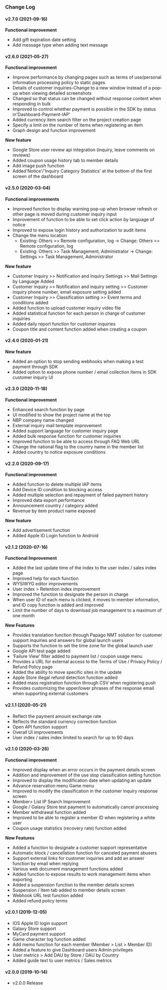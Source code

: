 ### Change Log

#### v2.7.0 (2021-09-16)

**Functional improvement**

- Add gift expiration date setting
- Add message type when adding text message

#### v2.6.0 (2021-05-27)

**Functional improvement**

* Improve performance by changing pages such as terms of use/personal information processing policy to static pages
* Details of customer inquiries-Change to a new window instead of a pop-up when viewing detailed screenshots
* Changed so that status can be changed without response content when responding in bulk
* Improved to control whether payment is possible in the SDK by status in'Dashboard-Payment-IAP'
* Added currency item search filter on the project creation page
* Specify a limit on the number of items when registering an item
* Graph design and function improvement

**New feature**

* Google Store user review api integration (inquiry, leave comments on reviews)
* Added coupon usage history tab to member details
* Add image push function
* Added'Notice'/'Inquiry Category Statistics' at the bottom of the first screen of the dashboard

#### v2.5.0 (2020-03-04)

**Functional improvements**
- Improved function to display warning pop-up when browser refresh or other page is moved during customer inquiry input
- Improvement of function to be able to set click action by language of notice
- Improved to expose login history and authorization to audit items
- Change the menu location
   - Existing: Others >> Remote configuration, log -> Change: Others >> Remote configuration, log
   - Existing: Others >> Task Management, Administrator -> Change: Settings >> Task Management, Administrator

**New feature**
- Customer Inquiry >> Notification and Inquiry Settings >> Mail Settings by Language Added
- Customer inquiry >> Notification and inquiry setting >> Customer inquiry phone number, email exposure setting added
- Customer Inquiry >> Classification setting >> Event terms and conditions added
- Added function to upload customer inquiry video file
- Added statistical function for each person in charge of customer inquiries
- Added daily report function for customer inquiries
- Coupon title and content function added when creating a coupon


#### v2.4.0 (2020-01-21)
**New feature**
- Added an option to stop sending webhooks when making a test payment through SDK
- Added option to expose phone number / email collection items in SDK customer inquiry UI

#### v2.3.0 (2020-11-18)

**Functional improvement**

- Enhanced search function by page
- UI modified to show the project name at the top
- NBP company name changed
- External inquiry mail template improvement
- Added support language for customer inquiry page
- Added bulk response function for customer inquiries
- Improved function to be able to access through FAQ Web URL
- Change the national flag to the country name in the member list
- Added country to notice exposure conditions

#### v2.2.0 (2020-09-17)

**Functional improvement**

- Added function to delete multiple IAP items
- Add Device ID condition to blocking access
- Added multiple selection and repayment of failed payment history
- Improved data export performance
- Announcement country / category added
- Revenue by item product name exposed

**New feature**

- Add advertisement function
- Added Apple ID Login function to Android

#### v2.1.2 (2020-07-16)

**Functional Improvement**

- Added the last update time of the index to the user index / sales index page
- Improved help for each function
- WYSIWYG editor improvements
- User index > Retention index improvement
- Improved the function to designate the person in charge
- When user ID of each menu is clicked, it moves to member information, and ID copy function is added and improved
- Limit the number of days to download job management to a maximum of one month

**New Features**

- Provides translation function through Papago NMT solution for customer support inquiries and answers for global launch users
- Supports the function to set the time zone for the global launch user
- Google API test page added
- ‘Failure View’ filter added to payment list / coupon usage menu
- Provides a URL for external access to the Terms of Use / Privacy Policy / Refund Policy page
- Added the ability to move specific sites in the update
- Apple Store illegal refund detection function added
- Added mass registration function through CSV when registering push
- Provides customizing the upper/lower phrases of the response email when supporting external customers

#### v2.1.1 (2020-05-21)

- Reflect the payment amount exchange rate
- Reflects the standard currency correction function
- Open API function support
- Overall UI improvements
- User index / sales index limited to search for up to 90 days

#### v2.1.0 (2020-03-26)

**Functional improvement**

- Improved display when an error occurs in the payment details screen
- Addition and improvement of the use stop classification setting function
- Improved to display the modification date when updating an update
- Advance reservation menu Game menu
- Improved to modify the classification in the customer inquiry response screen
- Member> List IP Search Improvement
- Google / Galaxy Store test payment to automatically cancel processing
- Member withdrawal function added
- Improved to be able to register a member ID when registering a white user
- Coupon usage statistics (recovery rate) function added

**New Features**

- Added a function to designate a customer support representative
- Automatic block / cancellation function for canceled payment abusers
- Support external links for customer inquiries and add an answer function by email when replying
- Various web document management functions added
- Added function to expose results to work management items when exporting
- Added a suspension function to the member details screen
- Suspension / Item tab added to member details screen
- Webhook URL test function added
- Added refund policy terms

#### v2.0.1 (2019-12-05)

- IOS Apple ID login support
- Galaxy Store support
- MyCard payment support
- Game character log function added
- Add memo function for each member (Member > List > Member ID)
- Added a feature to give Dashboard users Admin privileges
- User metrics > Add DAU by Store / DAU by Country
- Added guide text to user metrics / Sales metrics

#### v2.0.0 (2019-10-14)

- v2.0.0 Release
